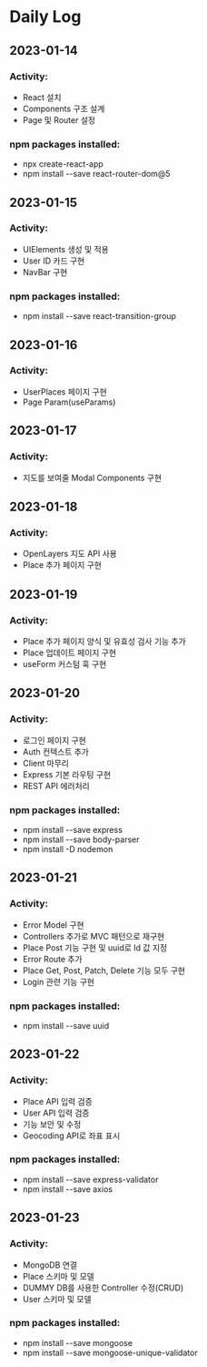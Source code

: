 # Daily Log

## 2023-01-14

### Activity:

- React 설치
- Components 구조 설계
- Page 및 Router 설정

### npm packages installed:

- npx create-react-app
- npm install --save react-router-dom@5

## 2023-01-15

### Activity:

- UIElements 생성 및 적용
- User ID 카드 구현
- NavBar 구현

### npm packages installed:
- npm install --save react-transition-group

## 2023-01-16

### Activity:

- UserPlaces 페이지 구현
- Page Param(useParams)

## 2023-01-17

### Activity:

- 지도를 보여줄 Modal Components 구현

## 2023-01-18

### Activity:

- OpenLayers 지도 API 사용
- Place 추가 페이지 구현

## 2023-01-19

### Activity:

- Place 추가 페이지 양식 및 유효성 검사 기능 추가
- Place 업데이트 페이지 구현
- useForm 커스텀 훅 구현

## 2023-01-20

### Activity:

- 로그인 페이지 구현
- Auth 컨텍스트 추가
- Client 마무리
- Express 기본 라우팅 구현
- REST API 에러처리

### npm packages installed:
- npm install --save express
- npm install --save body-parser
- npm install -D nodemon

## 2023-01-21

### Activity:

- Error Model 구현
- Controllers 추가로 MVC 패턴으로 재구현
- Place Post 기능 구현 및 uuid로 Id 값 지정
- Error Route 추가
- Place Get, Post, Patch, Delete 기능 모두 구현
- Login 관련 기능 구현

### npm packages installed:
- npm install --save uuid

## 2023-01-22

### Activity:

- Place API 입력 검증
- User API 입력 검증
- 기능 보안 및 수정
- Geocoding API로 좌표 표시

### npm packages installed:
- npm install --save express-validator
- npm install --save axios

## 2023-01-23

### Activity:

- MongoDB 연결
- Place 스키마 및 모델
- DUMMY DB를 사용한 Controller 수정(CRUD)
- User 스키마 및 모델

### npm packages installed:
- npm install --save mongoose
- npm install --save mongoose-unique-validator
